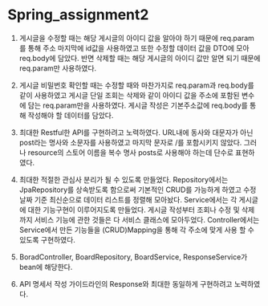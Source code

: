 # Spring_assignment2
1. 게시글을 수정할 때는 해당 게시글의 아이디 값을 알아야 하기 때문에 req.param를 통해 주소 마지막에 id값을 사용하였고 또한 수정할 데이터 값을 DTO에 모아 req.body에 담았다.
반면 삭제할 때는 해당 게시글의 아이디 값만 알면 되기 때문에 req.param만 사용하였다.

2. 게시글 비밀번호 확인할 때는 수정할 때와 마찬가지로 req.param과 req.body를 같이 사용하였고 게시글 단일 조회는 삭제와 같이 아이디 값을 주소에 포함된 변수에 담는 req.param만을
사용하였다. 게시글 작성은 기본주소값에 req.body를 통해 작성해야 할 데이터를 담았다. 

3. 최대한 Restful한 API를 구현하려고 노력하였다. URL내에 동사와 대문자가 아닌 post라는 명사와 소문자를 사용하였고 마지막 문자로 /를 포함시키지 않았다. 그러나 
resource의 스토어 이름을 복수 명사 posts로 사용해야 하는데 단수로 표현하였다.

4. 최대한 적절한 관심사 분리가 될 수 있도록 만들었다. Repository에서는 JpaRepository를 상속받도록 함으로써 기본적인 CRUD를 가능하게 하였고 
수정날짜 기준 최신순으로 데이터 리스트를 정렬해 모아놨다. Service에서는 각 게시글에 대한 기능구현이 이루어지도록 만들었다. 게시글 작성부터 조회나 수정 및 삭제까지 서비스 기능에
관한 것들은 다 서비스 클래스에 모아두었다. Controller에서는 Service에서 만든 기능들을 (CRUD)Mapping을 통해 각 주소에 맞게 사용 할 수 있도록 구현하였다.

5. BoradController, BoardRepository, BoardService, ResponseService가 bean에 해당한다. 

6. API 명세서 작성 가이드라인의 Response와 최대한 동일하게 구현하려고 노력하였다.
